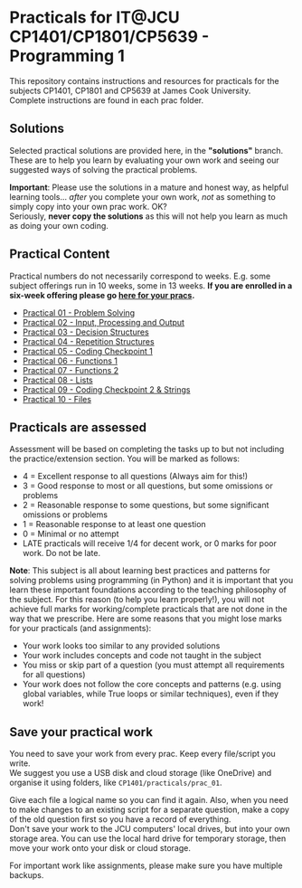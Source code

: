 # Practicals for IT@JCU CP1401/CP1801/CP5639 - Programming 1

This repository contains instructions and resources for practicals for the subjects CP1401, CP1801 and CP5639 at James Cook University.  
Complete instructions are found in each prac folder.

## Solutions
Selected practical solutions are provided here, in the **"solutions"** branch.  
These are to help you learn by evaluating your own work and seeing our suggested ways of solving the practical problems. 

**Important**: Please use the solutions in a mature and honest way, as helpful learning tools... _after_ you complete your own work, _not_ as something to simply copy into your own prac work. OK?  
Seriously, **never copy the solutions** as this will not help you learn as much as doing your own coding.

## Practical Content
Practical numbers do not necessarily correspond to weeks.
E.g. some subject offerings run in 10 weeks, some in 13 weeks. **If you are enrolled in a six-week offering please go [here for your pracs](https://github.com/CP1401/Practicals/tree/six-weeks).**

* [Practical 01 - Problem Solving](./prac_01)
* [Practical 02 - Input, Processing and Output](./prac_02)
* [Practical 03 - Decision Structures](./prac_03)
* [Practical 04 - Repetition Structures](./prac_04)
* [Practical 05 - Coding Checkpoint 1](./prac_05) 
* [Practical 06 - Functions 1](./prac_06)
* [Practical 07 - Functions 2](./prac_07)
* [Practical 08 - Lists](./prac_08)
* [Practical 09 - Coding Checkpoint 2 & Strings](./prac_09)  
* [Practical 10 - Files](./prac_10)

## Practicals are assessed

Assessment will be based on completing the tasks up to but not including
the practice/extension section. You will be marked as follows:

- 4 = Excellent response to all questions (Always aim for this!)
- 3 = Good response to most or all questions, but some omissions or problems
- 2 = Reasonable response to some questions, but some significant omissions or problems
- 1 = Reasonable response to at least one question
- 0 = Minimal or no attempt
- LATE practicals will receive 1/4 for decent work, or 0 marks for poor work. Do not be late.

**Note**: This subject is all about learning best practices and patterns for solving problems using programming (in Python) and it is important that you learn these important foundations according to the teaching philosophy of the subject. For this reason (to help you learn properly!), you will not achieve full marks for working/complete practicals that are not done in the way that we prescribe. Here are some reasons that you might lose marks for your practicals (and assignments):

- Your work looks too similar to any provided solutions
- Your work includes concepts and code not taught in the subject
- You miss or skip part of a question (you must attempt all requirements for all questions)
- Your work does not follow the core concepts and patterns (e.g. using global variables, while True loops or similar techniques), even if they work!

## Save your practical work
You need to save your work from every prac. Keep every file/script you write.  
We suggest you use a USB disk and cloud storage (like OneDrive) and organise it using folders, like `CP1401/practicals/prac_01`.    

Give each file a logical name so you can find it again. Also, when you need to make changes to an existing script for a separate question, make a copy of the old question first so you have a record of everything.  
Don't save your work to the JCU computers' local drives, but into your own storage area. You can use the local hard drive for temporary storage, then move your work onto your disk or cloud storage.  

For important work like assignments, please make sure you have multiple backups.
